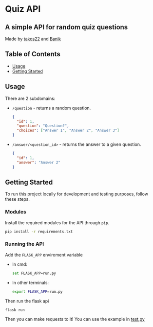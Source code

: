 # Quiz API

## A simple API for random quiz questions

Made by [takos22](https://github.com/takos22) and [Banik](https://github.com/Banik1103)

## Table of Contents

- [Usage](#usage)
- [Getting Started](#getting_started)

## Usage <a name = "usage"></a>

There are 2 subdomains:

- `/question` - returns a random question.

    ```json
    {
      "id": 1,
      "question": "Question?",
      "choices": ["Answer 1", "Answer 2", "Answer 3"]
    }
    ```

- `/answer/<question_id>` - returns the answer to a given question.

  ```json
  {
    "id": 1,
    "answer": "Answer 2"
  }
  ```

## Getting Started <a name = "getting_started"></a>

To run this project locally for development and testing purposes, follow these steps.

### Modules

Install the required modules for the API through `pip`.

```bash
pip install -r requirements.txt
```

### Running the API

Add the `FLASK_APP` enviroment variable

- In cmd:

  ```bash
  set FLASK_APP=run.py
  ```

- In other terminals:

  ```bash
  export FLASK_APP=run.py
  ```

Then run the flask api

```bash
flask run
```

Then you can make requests to it! You can use the example in [test.py](test.py)
